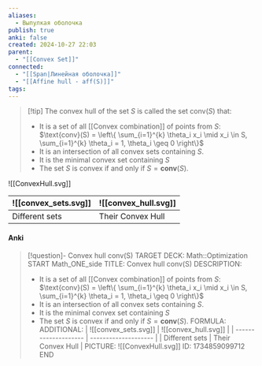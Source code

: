 ```yaml
---
aliases:
  - Выпулкая оболочка
publish: true
anki: false
created: 2024-10-27 22:03
parent:
  - "[[Convex Set]]"
connected:
  - "[[Span|Линейная оболочка]]"
  - "[[Affine hull - aff(S)]]"
tags: 
---
```


> [!tip] The convex hull of the set $S$ is called the set $\text{conv}(S)$ that:
> - It is a set of all [[Convex combination]] of points from $S$:
  $\text{conv}(S) = \left\{ \sum_{i=1}^{k} \theta_i x_i \mid x_i \in S, \sum_{i=1}^{k} \theta_i = 1, \theta_i \geq 0 \right\}$
> - It is an intersection of all convex sets containing $S$.
> - It is the minimal convex set containing $S$
> - The set $S$ is convex if and only if $S = \mathbf{conv}(S)$.


![[ConvexHull.svg]]


| ![[convex_sets.svg]] | ![[convex_hull.svg]] |
| -------------------- | -------------------- |
| Different sets       | Their Convex Hull    |

#### Anki
> [!question]- Convex hull conv(S)
TARGET DECK: Math::Optimization
START
Math_ONE_side
TITLE: Convex hull conv(S)
DESCRIPTION: 
> - It is a set of all [[Convex combination]] of points from $S$:
  $\text{conv}(S) = \left\{ \sum_{i=1}^{k} \theta_i x_i \mid x_i \in S, \sum_{i=1}^{k} \theta_i = 1, \theta_i \geq 0 \right\}$
> - It is an intersection of all convex sets containing $S$.
> - It is the minimal convex set containing $S$
> - The set $S$ is convex if and only if $S = \mathbf{conv}(S)$.
FORMULA: 
ADDITIONAL:
| ![[convex_sets.svg]] | ![[convex_hull.svg]] |
| -------------------- | -------------------- |
| Different sets       | Their Convex Hull    |
PICTURE: ![[ConvexHull.svg]]
ID: 1734859099712
END
